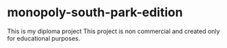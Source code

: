 # monopoly-south-park-edition
This is my diploma project
This project is non commercial and created only for educational purposes.
